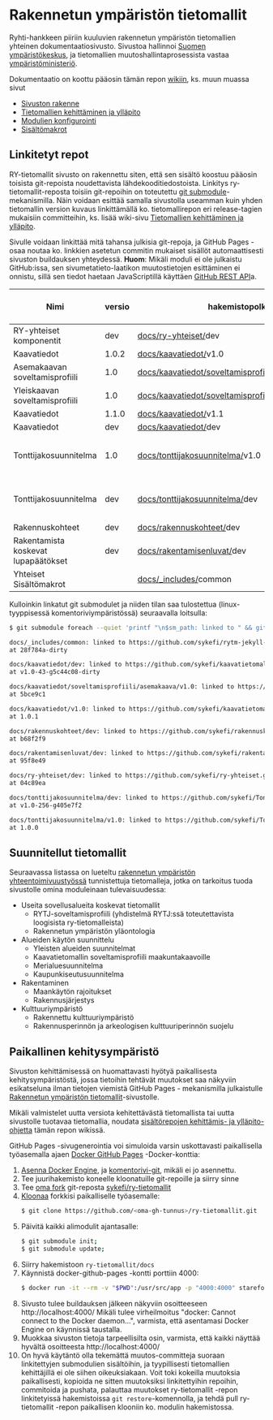 # Rakennetun ympäristön tietomallit
Ryhti-hankkeen piiriin kuuluvien rakennetun ympäristön tietomallien yhteinen dokumentaatiosivusto. Sivustoa hallinnoi [Suomen ympäristökeskus](https://www.syke.fi/), ja tietomallien muutoshallintaprosessista vastaa [ympäristöministeriö](https://ym.fi/).

Dokumentaatio on koottu pääosin tämän repon [wikiin](../../wiki), ks. muun muassa sivut
* [Sivuston rakenne](../../wiki/Sivuston-rakenne)
* [Tietomallien kehittäminen ja ylläpito](../../wiki/Tietomallien-kehitt%C3%A4minen-ja-yll%C3%A4pito)
* [Modulien konfigurointi](../../wiki/Modulien-konfigurointi)
* [Sisältömakrot](../../wiki/Sis%C3%A4lt%C3%B6makrot)

## Linkitetyt repot

RY-tietomallit sivusto on rakennettu siten, että sen sisältö koostuu pääosin toisista git-repoista  noudettavista lähdekooditiedostoista. Linkitys ry-tietomallit-reposta toisiin git-repoihin on toteutettu [git submodule](https://git-scm.com/book/en/v2/Git-Tools-Submodules)-mekanismilla. Näin voidaan esittää samalla sivustolla useamman kuin yhden tietomallin version kuvaus linkittämällä ko. tietomallirepon eri release-tagien mukaisiin committeihin, ks. lisää wiki-sivu [Tietomallien kehittäminen ja ylläpito](../../wiki/Tietomallien-kehitt%C3%A4minen-ja-yll%C3%A4pito).

Sivulle voidaan linkittää mitä tahansa julkisia git-repoja, ja GitHub Pages -osaa noutaa ko. linkkien asetetun commitin mukaiset sisällöt automaattisesti sivuston buildauksen yhteydessä. **Huom**: Mikäli moduli ei ole julkaistu GitHub:issa, sen sivumetatieto-laatikon muutostietojen esittäminen ei onnistu, sillä sen tiedot haetaan JavaScriptillä käyttäen [GitHub REST API](https://docs.github.com/en/rest)a.

| Nimi                       | versio | hakemistopolku          | linkitetty git-repo          | tagi / haara / commit  | huom     |
-----------------------------|--------|-------------------------|------------------------------|------------------------|----------|
| RY-yhteiset komponentit    | dev    | [docs/ry-yhteiset/](../../tree/main/docs/ry-yhteiset/)dev | [github.com/sykefi/ry-yhteiset](https://github.com/sykefi/ry-yhteiset) | develop | |
| Kaavatiedot                | 1.0.2  | [docs/kaavatiedot/](../../tree/main/docs/kaavatiedot/)v1.0 | [github.com/sykefi/kaavatietomalli](https://github.com/sykefi/kaavatietomalli) | |  |
| Asemakaavan soveltamisprofiili | 1.0 | [docs/kaavatiedot/soveltamisprofiili/asemakaava/](../../tree/main/docs/kaavatiedot/soveltamisprofiili/asemakaava/)v1.0 | [github.com/sykefi/sp-asemakaava](https://github.com/sykefi/sp-asemakaava) |  |  |
| Yleiskaavan soveltamisprofiili | 1.0 | [docs/kaavatiedot/soveltamisprofiili/yleiskaava/](../../tree/main/docs/kaavatiedot/soveltamisprofiili/yleiskaava/)v1.0 | [github.com/sykefi/sp-yleiskaava](https://github.com/sykefi/sp-yleiskaava) |  |  |
| Kaavatiedot                | 1.1.0  | [docs/kaavatiedot/](../../tree/main/docs/kaavatiedot/)v1.1 | [github.com/sykefi/kaavatietomalli](https://github.com/sykefi/kaavatietomalli) | |  |
| Kaavatiedot                | dev    | [docs/kaavatiedot/](../../tree/main/docs/kaavatiedot/)dev | [github.com/sykefi/kaavatietomalli](https://github.com/sykefi/kaavatietomalli) | develop |  |
| Tonttijakosuunnitelma      | 1.0    | [docs/tonttijakosuunnitelma/](../../tree/main/docs/tonttijakosuunnitelma/)v1.0 | [github.com/ilkkarinne/Tonttijakosuunnitelman-tietomalli](https://github.com/ilkkarinne/Tonttijakosuunnitelman-tietomalli) |  | TODO: siirto ilkkarinne -> sykefi |
| Tonttijakosuunnitelma      | dev    | [docs/tonttijakosuunnitelma/](../../tree/main/docs/tonttijakosuunnitelma/)dev | [github.com/ilkkarinne/Tonttijakosuunnitelman-tietomalli](https://github.com/ilkkarinne/Tonttijakosuunnitelman-tietomalli) |  | TODO: siirto ilkkarinne -> sykefi |
| Rakennuskohteet    | dev    | [docs/rakennuskohteet/](../../tree/main/docs/rakennuskohteet/)dev | [github.com/sykefi/rakennuskohteet](https://github.com/sykefi/rakennuskohteet) | develop |  |
| Rakentamista koskevat lupapäätökset    | dev    | [docs/rakentamisenluvat/](../../tree/main/docs/rakentamisenluvat/)dev | [github.com/sykefi/rakentamisenluvat](https://github.com/sykefi/rakentamisenluvat) | develop |  |
| Yhteiset Sisältömakrot | | [docs/_includes/](../../tree/main/docs/_includes/)common | [github.com/sykefi/rytm-jekyll-includes](https://github.com/sykefi/rytm-jekyll-includes) | main | 

Kulloinkin linkatut git submodulet ja niiden tilan saa tulostettua (linux-tyyppisessä komentoriviympäristössä) seuraavalla loitsulla:
```sh
$ git submodule foreach --quiet 'printf "\n$sm_path: linked to " && git remote get-url origin && printf "at " && git describe --tags --first-parent --dirty --always'

docs/_includes/common: linked to https://github.com/sykefi/rytm-jekyll-includes.git
at 28f784a-dirty

docs/kaavatiedot/dev: linked to https://github.com/sykefi/kaavatietomalli.git
at v1.0-43-g5c44c08-dirty

docs/kaavatiedot/soveltamisprofiili/asemakaava/v1.0: linked to https://github.com/sykefi/sp-asemakaava.git
at 5bce9c1

docs/kaavatiedot/v1.0: linked to https://github.com/sykefi/kaavatietomalli.git
at 1.0.1

docs/rakennuskohteet/dev: linked to https://github.com/sykefi/rakennuskohteet.git
at b68f2f9

docs/rakentamisenluvat/dev: linked to https://github.com/sykefi/rakentamisenluvat.git
at 95f8e49

docs/ry-yhteiset/dev: linked to https://github.com/sykefi/ry-yhteiset.git
at 04c89ea

docs/tonttijakosuunnitelma/dev: linked to https://github.com/sykefi/Tonttijakosuunnitelman-tietomalli.git
at v1.0-256-g405e7f2

docs/tonttijakosuunnitelma/v1.0: linked to https://github.com/sykefi/Tonttijakosuunnitelman-tietomalli.git
at 1.0.0
```

## Suunnitellut tietomallit

Seuraavassa listassa on lueteltu [rakennetun ympäristön yhteentoimivuustyössä](https://ym.fi/yhteentoimivuus) tunnistettuja tietomalleja, jotka on tarkoitus tuoda sivustolle omina moduleinaan tulevaisuudessa:

* Useita sovellusalueita koskevat tietomallit
   * RYTJ-soveltamisprofiili (yhdistelmä RYTJ:ssä toteutettavista loogisista ry-tietomalleista)
   * Rakennetun ympäristön yläontologia
* Alueiden käytön suunnittelu
   * Yleisten alueiden suunnitelmat
   * Kaavatietomallin soveltamisprofiili maakuntakaavoille
   * Merialuesuunnitelma
   * Kaupunkiseutusuunnitelma
* Rakentaminen
   * Maankäytön rajoitukset
   * Rakennusjärjestys
* Kulttuuriympäristö
   * Rakennettu kulttuuriympäristö
   * Rakennusperinnön ja arkeologisen kulttuuriperinnön suojelu

## Paikallinen kehitysympäristö

Sivuston kehittämisessä on huomattavasti hyötyä paikallisesta kehitysympäristöstä, jossa tietoihin tehtävät muutokset saa näkyviin esikatseluna ilman tietojen viemistä GitHub Pages - mekanismilla julkaistulle [Rakennetun ympäristön tietomallit](https://tietomallit.ymparisto.fi)-sivustolle.

Mikäli valmistelet uutta versiota kehitettävästä tietomallista tai uutta sivustolle tuotavaa tietomallia, noudata [sisältörepojen kehittämis- ja ylläpito-ohjetta](https://github.com/sykefi/ry-tietomallit/wiki/Tietomallien-kehitt%C3%A4minen-ja-yll%C3%A4pito) tämän repon wikissä.

GitHub Pages -sivugenerointia voi simuloida varsin uskottavasti paikallisella työasemalla ajaen [Docker GitHub Pages](https://github.com/Starefossen/docker-github-pages) -Docker-konttia:

1. [Asenna Docker Engine](https://docs.docker.com/engine/install/), ja [komentorivi-git](https://git-scm.com/book/en/v2/Getting-Started-Installing-Git), mikäli ei jo asennettu.
1. Tee juurihakemisto koneelle kloonatuille git-repoille ja siirry sinne
1. Tee [oma fork](https://docs.github.com/en/get-started/quickstart/fork-a-repo) git-reposta [sykefi/ry-tietomallit](https://github.com/sykefi/ry-tietomallit)
1. [Kloonaa](https://docs.github.com/en/repositories/creating-and-managing-repositories/cloning-a-repository) forkkisi paikalliselle työasemalle:
   ```sh
   $ git clone https://github.com/<oma-gh-tunnus>/ry-tietomallit.git
   ```
1. Päivitä kaikki alimodulit ajantasalle:
   ```sh
   $ git submodule init;
   $ git submodule update;
   ```
3. Siirry hakemistoon ```ry-tietomallit/docs```
4. Käynnistä docker-github-pages -kontti porttiin 4000:
   ```sh
   $ docker run -it --rm -v "$PWD":/usr/src/app -p "4000:4000" starefossen/github-pages
   ```
1. Sivusto tulee buildauksen jälkeen näkyviin osoitteeseen http://localhost:4000/ 
   Mikäli tulee virheilmoitus "docker: Cannot connect to the Docker daemon...", varmista, että asentamasi Docker Engine on käynnissä taustalla.
1. Muokkaa sivuston tietoja tarpeellisilta osin, varmista, että kaikki näyttää hyvältä osoitteesta http://localhost:4000/
1. On hyvä käytäntö olla tekemättä muutos-committeja suoraan linkitettyjen submodulien sisältöihin, ja tyypillisesti tietomallien kehittäjillä ei ole siihen oikeuksiakaan. Voit toki kokeilla muutoksia paikallisesti, kopioida ne  sitten muutoksiksi linkitettyihin repoihin, commitoida ja pushata, palauttaa muutokset ry-tietomallit -repon linkitetyissä hakemistoissa ```git restore```-komennolla, ja tehdä pull ry-tietomallit -repon paikallisen klooniin ko. modulin hakemistossa.
